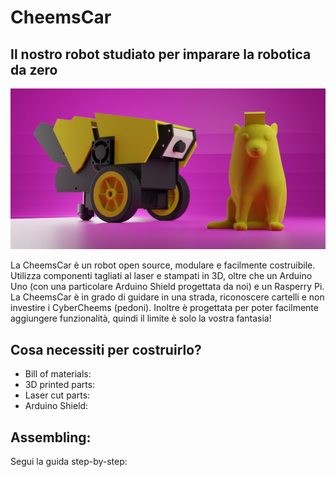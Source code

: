 # CheemsCar
## Il nostro robot studiato per imparare la robotica da zero

![CheemsCar - blender](./media/blenderPost.png)

La CheemsCar è un robot open source, modulare e facilmente costruibile. Utilizza componenti tagliati al laser e stampati in 3D, oltre che un Arduino Uno (con una particolare Arduino Shield progettata da noi) e un Rasperry Pi. La CheemsCar è in grado di guidare in una strada, riconoscere cartelli e non investire i CyberCheems (pedoni). Inoltre è progettata per poter facilmente aggiungere funzionalità, quindi il limite è solo la vostra fantasia!

## Cosa necessiti per costruirlo?
- Bill of materials:
- 3D printed parts:
- Laser cut parts:
- Arduino Shield:

## Assembling:
Segui la guida step-by-step:

